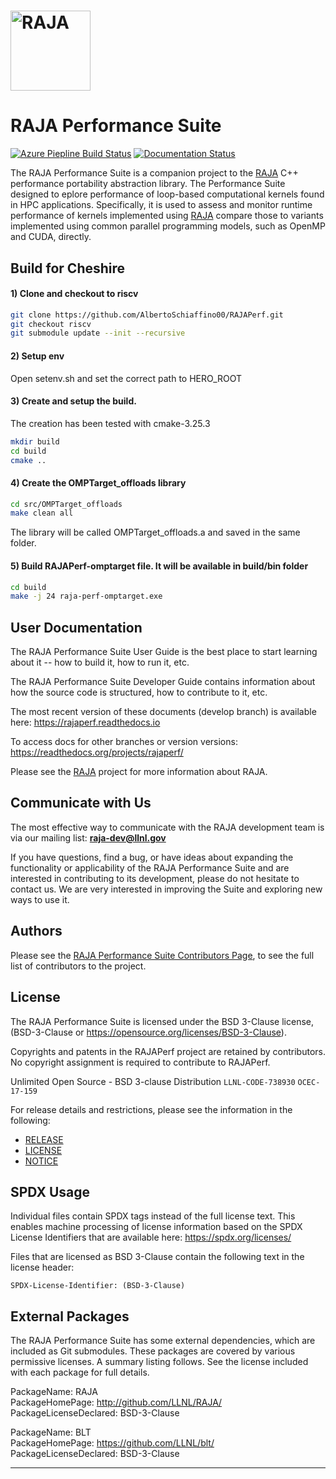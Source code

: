 [comment]: # (#################################################################)
[comment]: # (Copyright 2017-24, Lawrence Livermore National Security, LLC)
[comment]: # (and RAJA Performance Suite project contributors.)
[comment]: # (See the RAJAPerf/LICENSE file for details.)
[comment]: #
[comment]: # (# SPDX-License-Identifier: BSD-3-Clause)
[comment]: # (#################################################################)

# <img src="/tpl/RAJA/share/raja/logo/RAJA_LOGO_Color.png?raw=true" width="128" valign="middle" alt="RAJA"/>

RAJA Performance Suite
======================

[![Azure Piepline Build Status](https://dev.azure.com/llnl/RAJAPerf/_apis/build/status/LLNL.RAJAPerf?branchName=develop)](https://dev.azure.com/llnl/RAJAPerf/_build/latest?definitionId=1&branchName=develop)
[![Documentation Status](https://readthedocs.org/projects/rajaperf/badge/?version=develop)](https://raja.readthedocs.io/en/develop/?badge=develop)

The RAJA Performance Suite is a companion project to the [RAJA] C++ performance
portability abstraction library. The Performance Suite designed to eplore
performance of loop-based computational kernels found in HPC applications.
Specifically, it is used to assess and monitor runtime performance of kernels 
implemented using [RAJA] compare those to variants implemented using common 
parallel programming models, such as OpenMP and CUDA, directly.

Build for Cheshire
-------------------
#### 1) Clone and checkout to riscv
```bash
git clone https://github.com/AlbertoSchiaffino00/RAJAPerf.git
git checkout riscv
git submodule update --init --recursive 
```

#### 2) Setup env
Open setenv.sh and set the correct path to HERO_ROOT

#### 3) Create and setup the build.
The creation has been tested with cmake-3.25.3
 ```bash
mkdir build
cd build
cmake .. 
```

#### 4) Create the OMPTarget_offloads library
 ```bash
cd src/OMPTarget_offloads
make clean all
```
The library will be called OMPTarget_offloads.a and saved in the same folder.

#### 5) Build RAJAPerf-omptarget file. It will be available in build/bin folder
 ```bash
cd build
make -j 24 raja-perf-omptarget.exe 
```

User Documentation
-------------------

The RAJA Performance Suite User Guide is the best place to start learning 
about it -- how to build it, how to run it, etc. 

The RAJA Performance Suite Developer Guide contains information about 
how the source code is structured, how to contribute to it, etc.

The most recent version of these documents (develop branch) is available here: https://rajaperf.readthedocs.io

To access docs for other branches or version versions: https://readthedocs.org/projects/rajaperf/

Please see the [RAJA] project for more information about RAJA.

Communicate with Us
-------------------

The most effective way to communicate with the RAJA development team
is via our mailing list: **raja-dev@llnl.gov** 

If you have questions, find a bug, or have ideas about expanding the
functionality or applicability of the RAJA Performance Suite and are 
interested in contributing to its development, please do not hesitate to 
contact us. We are very interested in improving the Suite and exploring new 
ways to use it.

Authors
-----------

Please see the [RAJA Performance Suite Contributors Page](https://github.com/LLNL/RAJAPerf/graphs/contributors), to see the full list of contributors to the project.

License
--------

The RAJA Performance Suite is licensed under the BSD 3-Clause license,
(BSD-3-Clause or https://opensource.org/licenses/BSD-3-Clause).

Copyrights and patents in the RAJAPerf project are retained by contributors.
No copyright assignment is required to contribute to RAJAPerf.

Unlimited Open Source - BSD 3-clause Distribution
`LLNL-CODE-738930`  `OCEC-17-159`

For release details and restrictions, please see the information in the
following:
- [RELEASE](./RELEASE)
- [LICENSE](./LICENSE)
- [NOTICE](./NOTICE)

SPDX Usage
-----------

Individual files contain SPDX tags instead of the full license text.
This enables machine processing of license information based on the SPDX
License Identifiers that are available here: https://spdx.org/licenses/

Files that are licensed as BSD 3-Clause contain the following
text in the license header:

    SPDX-License-Identifier: (BSD-3-Clause)

External Packages
------------------

The RAJA Performance Suite has some external dependencies, which are included
as Git submodules. These packages are covered by various permissive licenses.
A summary listing follows. See the license included with each package for
full details.

PackageName: RAJA  
PackageHomePage: http://github.com/LLNL/RAJA/   
PackageLicenseDeclared: BSD-3-Clause

PackageName: BLT  
PackageHomePage: https://github.com/LLNL/blt/  
PackageLicenseDeclared: BSD-3-Clause

* * *

[RAJA]: https://github.com/LLNL/RAJA
[BLT]: https://github.com/LLNL/blt

